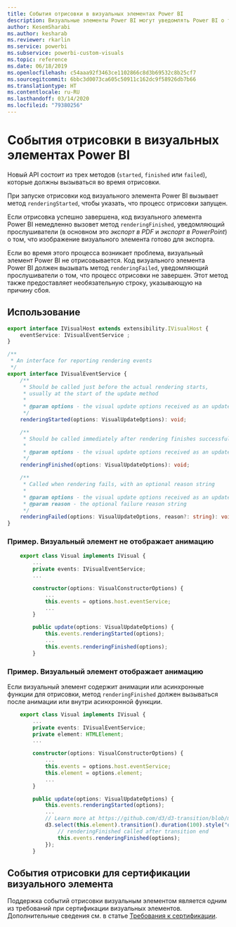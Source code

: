 ```yaml
---
title: События отрисовки в визуальных элементах Power BI
description: Визуальные элементы Power BI могут уведомлять Power BI о том, что они готовы к экспорту в PowerPoint или PDF.
author: KesemSharabi
ms.author: kesharab
ms.reviewer: rkarlin
ms.service: powerbi
ms.subservice: powerbi-custom-visuals
ms.topic: reference
ms.date: 06/18/2019
ms.openlocfilehash: c54aaa92f3463ce1102866c8d3b69532c8b25cf7
ms.sourcegitcommit: 6bbc3d0073ca605c50911c162dc9f58926db7b66
ms.translationtype: HT
ms.contentlocale: ru-RU
ms.lasthandoff: 03/14/2020
ms.locfileid: "79380256"
---
```

# <a name="render-events-in-power-bi-visuals"></a>События отрисовки в визуальных элементах Power BI

Новый API состоит из трех методов (`started`, `finished` или `failed`), которые должны вызываться во время отрисовки.

При запуске отрисовки код визуального элемента Power BI вызывает метод `renderingStarted`, чтобы указать, что процесс отрисовки запущен.

Если отрисовка успешно завершена, код визуального элемента Power BI немедленно вызовет метод `renderingFinished`, уведомляющий прослушиватели (в основном это *экспорт в PDF* и *экспорт в PowerPoint*) о том, что изображение визуального элемента готово для экспорта.

Если во время этого процесса возникает проблема, визуальный элемент Power BI не отрисовывается. Код визуального элемента Power BI должен вызывать метод `renderingFailed`, уведомляющий прослушиватели о том, что процесс отрисовки не завершен. Этот метод также предоставляет необязательную строку, указывающую на причину сбоя.

## <a name="usage"></a>Использование

```typescript
export interface IVisualHost extends extensibility.IVisualHost {
    eventService: IVisualEventService ;
}

/**
 * An interface for reporting rendering events
 */
export interface IVisualEventService {
    /**
     * Should be called just before the actual rendering starts, 
     * usually at the start of the update method
     *
     * @param options - the visual update options received as an update parameter
     */
    renderingStarted(options: VisualUpdateOptions): void;

    /**
     * Should be called immediately after rendering finishes successfully
     * 
     * @param options - the visual update options received as an update parameter
     */
    renderingFinished(options: VisualUpdateOptions): void;

    /**
     * Called when rendering fails, with an optional reason string
     * 
     * @param options - the visual update options received as an update parameter
     * @param reason - the optional failure reason string
     */
    renderingFailed(options: VisualUpdateOptions, reason?: string): void;
}
```

### <a name="sample-the-visual-displays-no-animations"></a>Пример. Визуальный элемент не отображает анимацию

```typescript
    export class Visual implements IVisual {
        ...
        private events: IVisualEventService;
        ...

        constructor(options: VisualConstructorOptions) {
            ...
            this.events = options.host.eventService;
            ...
        }

        public update(options: VisualUpdateOptions) {
            this.events.renderingStarted(options);
            ...
            this.events.renderingFinished(options);
        }
```

### <a name="sample-the-visual-displays-animations"></a>Пример. Визуальный элемент отображает анимацию

Если визуальный элемент содержит анимации или асинхронные функции для отрисовки, метод `renderingFinished` должен вызываться после анимации или внутри асинхронной функции.

```typescript
    export class Visual implements IVisual {
        ...
        private events: IVisualEventService;
        private element: HTMLElement;
        ...

        constructor(options: VisualConstructorOptions) {
            ...
            this.events = options.host.eventService;
            this.element = options.element;
            ...
        }

        public update(options: VisualUpdateOptions) {
            this.events.renderingStarted(options);
            ...
            // Learn more at https://github.com/d3/d3-transition/blob/master/README.md#transition_end
            d3.select(this.element).transition().duration(100).style("opacity","0").end().then(() => {
                // renderingFinished called after transition end
                this.events.renderingFinished(options);
            });
        }
```

## <a name="rendering-events-for-visual-certification"></a>События отрисовки для сертификации визуального элемента

Поддержка событий отрисовки визуальным элементом является одним из требований при сертификации визуальных элементов. Дополнительные сведения см. в статье [Требования к сертификации](power-bi-custom-visuals-certified.md#certification-requirements).